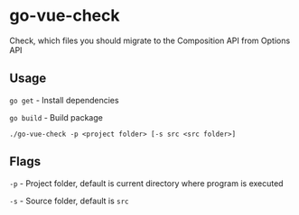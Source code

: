 # go-vue-check
Check, which files you should migrate to the Composition API from Options API

## Usage
`go get` - Install dependencies

`go build` - Build package

`./go-vue-check -p <project folder> [-s src <src folder>]`

## Flags
`-p` - Project folder, default is current directory where program is executed

`-s` - Source folder, default is `src`